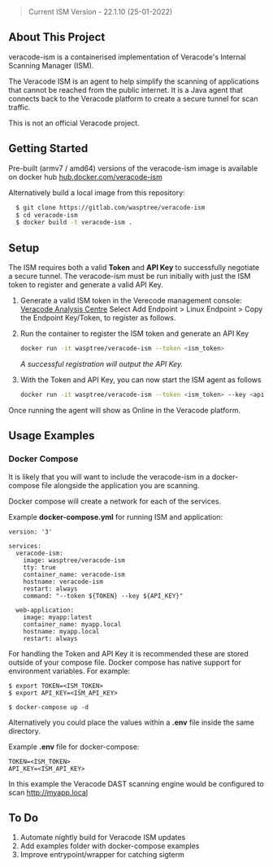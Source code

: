 > Current ISM Version - 22.1.10 (25-01-2022)
<!-- ABOUT THE PROJECT -->
## About This Project


veracode-ism is a containerised implementation of Veracode's Internal Scanning Manager (ISM).

The Veracode ISM is an agent to help simplify the scanning of applications that cannot be reached from the public internet. It is a Java agent that connects back to the Veracode platform to create a secure tunnel for scan traffic.


This is not an official Veracode project.


<!-- GETTING STARTED -->
## Getting Started

Pre-built (armv7 / amd64) versions of the veracode-ism image is available on docker hub [hub.docker.com/veracode-ism](https://hub.docker.com/r/wasptree/veracode-ism)

Alternatively build a local image from this repository:


  ```sh
    $ git clone https://gitlab.com/wasptree/veracode-ism
    $ cd veracode-ism
    $ docker build -t veracode-ism .
  ```



<!-- SETUP -->
## Setup

The ISM requires both a valid **Token** and **API Key** to successfully negotiate a secure tunnel.
The veracode-ism must be run initially with just the ISM token to register and generate a valid API Key.

1. Generate a valid ISM token in the Verecode management console: [Veracode Analysis Centre](https://analysiscenter.veracode.com/)
Select Add Endpoint > Linux Endpoint > Copy the Endpoint Key/Token, to register as follows.

2. Run the container to register the ISM token and generate an API Key
   ```sh
   docker run -it wasptree/veracode-ism --token <ism_token>
   ```

   *A successful registration will output the API Key.*
3. With the Token and API Key, you can now start the ISM agent as follows
   ```sh
   docker run -it wasptree/veracode-ism --token <ism_token> --key <api_key>
   ```

Once running the agent will show as Online in the Veracode platform.


<!-- USAGE EXAMPLES -->
## Usage Examples



### Docker Compose
It is likely that you will want to include the veracode-ism in a docker-compose file alongside the application you are scanning.

Docker compose will create a network for each of the services.

Example **docker-compose.yml** for running ISM and application:

```
version: '3'

services:
  veracode-ism:
    image: wasptree/veracode-ism
    tty: true
    container_name: veracode-ism
    hostname: veracode-ism
    restart: always
    command: "--token ${TOKEN} --key ${API_KEY}"

  web-application:
    image: myapp:latest
    container_name: myapp.local
    hostname: myapp.local
    restart: always
```
For handling the Token and API Key it is recommended these are stored outside of your compose file. Docker compose has native support for environment variables. For example:
```
$ export TOKEN=<ISM_TOKEN>
$ export API_KEY=<ISM_API_KEY>

$ docker-compose up -d
```
Alternatively you could place the values within a **.env** file inside the same directory.

Example **.env** file for docker-compose:
```
TOKEN=<ISM_TOKEN>
API_KEY=<ISM_API_KEY>
```

In this example the Veracode DAST scanning engine would be configured to scan http://myapp.local


<!-- To Do -->
## To Do

1. Automate nightly build for Veracode ISM updates
2. Add examples folder with docker-compose examples
3. Improve entrypoint/wrapper for catching sigterm 
